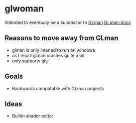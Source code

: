 # glwoman
Intended to eventualy be a successor to
[GLman](https://web.engr.oregonstate.edu/~mjb/glman/)
[GLman-docs](https://web.engr.oregonstate.edu/~mjb/glman/Doc/glman.pdf)

## Reasons to move away from GLman
- glman is only intened to run on windows
- as I recall glman crashes quite a bit
- only supports glsl

## Goals
- Backwards compatable with GLman projects

## Ideas
- Builtin shader editor
